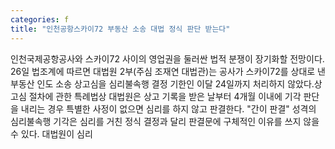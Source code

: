 ```yaml
---
categories: f
title: "인천공항스카이72 부동산 소송 대법 정식 판단 받는다"
---
```

인천국제공항공사와 스카이72 사이의 영업권을 둘러싼 법적 분쟁이 장기화할 전망이다. 26일 법조계에 따르면 대법원 2부(주심 조재연 대법관)는 공사가 스카이72를 상대로 낸 부동산 인도 소송 상고심을 심리불속행 결정 기한인 이달 24일까지 처리하지 않았다.상고심 절차에 관한 특례법상 대법원은 상고 기록을 받은 날부터 4개월 이내에 기각 판단을 내리는 경우 특별한 사정이 없으면 심리를 하지 않고 판결한다. "간이 판결" 성격의 심리불속행 기각은 심리를 거친 정식 결정과 달리 판결문에 구체적인 이유를 쓰지 않을 수 있다. 대법원이 심리